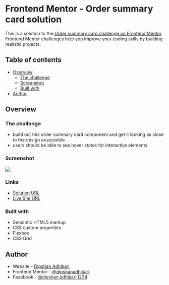 # Frontend Mentor - Order summary card solution

This is a solution to the [Order summary card challenge on Frontend Mentor](https://www.frontendmentor.io/challenges/order-summary-component-QlPmajDUj). Frontend Mentor challenges help you improve your coding skills by building realistic projects. 

## Table of contents

- [Overview](#overview)
  - [The challenge](#the-challenge)
  - [Screenshot](#screenshot)
  - [Built with](#built-with)
- [Author](#author)


## Overview

### The challenge

- build out this order summary card component and get it looking as close to the design as possible. 
- users should be able to see hover states for interactive elements

### Screenshot

![](/images/Capture.PNG)

### Links

- [Solution URL ](https://www.frontendmentor.io/solutions/order-summary-card-challenge-on-frontend-mentor-g96fHDBMM)
- [Live Site URL ](https://dipshanadhikari.xyz/projects/frontend-mentor-order-summary-card-solution/)

### Built with

- Semantic HTML5 markup
- CSS custom properties
- Flexbox
- CSS Grid

## Author

- Website - [Dipshan Adhikari](https://www.dipshanadhikari.xyz)
- Frontend Mentor - [@dipshanadhikari](https://www.frontendmentor.io/profile/dipshanadhikari)
- Facebook - [@dipshan.adhikari.1234](https://www.facebook.com/dipshanadhikari)
